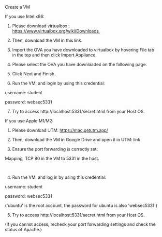 Create a VM

If you use Intel x86:

1. Please download virtualbox : https://www.virtualbox.org/wiki/Downloads 

2. Then, download the VM in this link.

3. Import the OVA you have downloaded to virtualbox by hovering File tab in the top and then click Import Appliance.

4. Please select the OVA you have downloaded on the following page.




5. Click Next and Finish.

6. Run the VM, and login by using this credential:

username: student

password: websec5331

7. Try to access http://localhost:5331/secret.html from your Host OS.










If you use Apple M1/M2:

1. Please download UTM: https://mac.getutm.app/

2. Then, download the VM in Google Drive and open it in UTM: link

3. Ensure the port forwarding is correctly set:

Mapping  TCP 80 in the VM to 5331 in the host.

 

4. Run the VM, and log in by using this credential:

username: student

password: websec5331

('ubuntu' is the root account, the password for ubuntu is also 'websec5331')




5. Try to access http://localhost:5331/secret.html from your Host OS.

(If you cannot access, recheck your port forwarding settings and check the status of Apache.)


